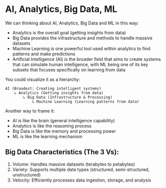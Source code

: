 # AI, Analytics, Big Data, ML

We can thinking about AI, Analytics, Big Data and ML in this way:

* Analytics is the overall goal (getting insights from data)
* Big Data provides the infrastructure and methods to handle massive datasets
* Machine Learning is one powerful tool used within analytics to find patterns and make predictions
* Artificial Intelligence (AI) is the broader field that aims to create systems that can simulate human intelligence, with ML being one of its key subsets that focuses specifically on learning from data

You could visualize it as a hierarchy:

```
AI (Broadest: Creating intelligent systems)
    ↳ Analytics (Getting insights from data)
        ↳ Big Data (Infrastructure & Processing)
            ↳ Machine Learning (Learning patterns from data)
```

Another way to frame it:

* AI is like the brain (general intelligence capability)
* Analytics is like the reasoning process
* Big Data is like the memory and processing power
* ML is like the learning mechanism



## Big Data Characteristics (The 3 Vs):

1. Volume: Handles massive datasets (terabytes to petabytes)
2. Variety: Supports multiple data types (structured, semi-structured, unstructured)
3. Velocity: Efficiently processes data ingestion, storage, and analysis

